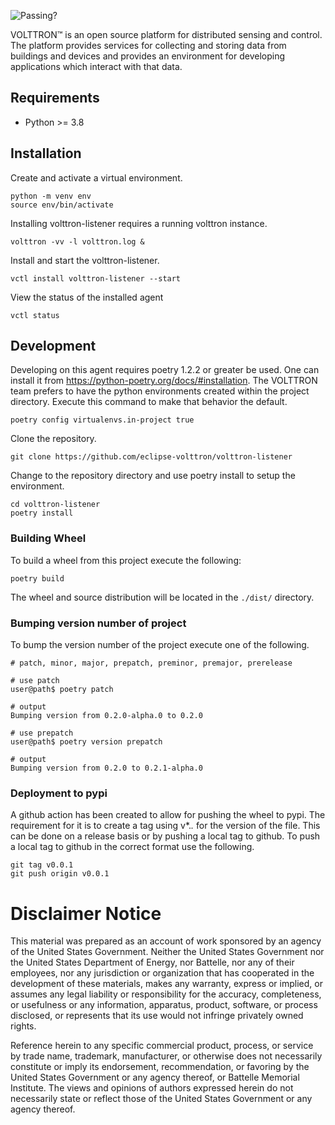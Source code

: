 ![Passing?](https://github.com/eclipse-volttron/volttron-listener/actions/workflows/run-tests.yml/badge.svg)

VOLTTRON™ is an open source platform for distributed sensing and control. The platform provides services for collecting and storing data from buildings and devices and provides an environment for developing applications which interact with that data.

## Requirements

 - Python >= 3.8

## Installation

Create and activate a virtual environment.

```shell
python -m venv env
source env/bin/activate
```

Installing volttron-listener requires a running volttron instance.

```shell
volttron -vv -l volttron.log &
```

Install and start the volttron-listener.

```shell
vctl install volttron-listener --start
```

View the status of the installed agent

```shell
vctl status
```

## Development

Developing on this agent requires poetry 1.2.2 or greater be used.  One can install it from https://python-poetry.org/docs/#installation.  The VOLTTRON team prefers to have the python environments created within the project directory.  Execute
this command to make that behavior the default.

```shell
poetry config virtualenvs.in-project true
```

Clone the repository.

```shell
git clone https://github.com/eclipse-volttron/volttron-listener
```

Change to the repository directory and use poetry install to setup the environment.

```shell
cd volttron-listener
poetry install
```

### Building Wheel

To build a wheel from this project execute the following:

```shell
poetry build
```

The wheel and source distribution will be located in the ```./dist/``` directory.

### Bumping version number of project

To bump the version number of the project execute one of the following.

```shell
# patch, minor, major, prepatch, preminor, premajor, prerelease

# use patch
user@path$ poetry patch

# output
Bumping version from 0.2.0-alpha.0 to 0.2.0

# use prepatch
user@path$ poetry version prepatch

# output
Bumping version from 0.2.0 to 0.2.1-alpha.0
```

### Deployment to pypi

A github action has been created to allow for pushing the wheel to pypi.  The requirement for it is to create a tag using v*.*.* for the version of the file.  This can be done on a release basis or by pushing a local tag to github.  To push a local tag to github in the correct format use the following.

```shell
git tag v0.0.1
git push origin v0.0.1
```

# Disclaimer Notice

This material was prepared as an account of work sponsored by an agency of the
United States Government.  Neither the United States Government nor the United
States Department of Energy, nor Battelle, nor any of their employees, nor any
jurisdiction or organization that has cooperated in the development of these
materials, makes any warranty, express or implied, or assumes any legal
liability or responsibility for the accuracy, completeness, or usefulness or any
information, apparatus, product, software, or process disclosed, or represents
that its use would not infringe privately owned rights.

Reference herein to any specific commercial product, process, or service by
trade name, trademark, manufacturer, or otherwise does not necessarily
constitute or imply its endorsement, recommendation, or favoring by the United
States Government or any agency thereof, or Battelle Memorial Institute. The
views and opinions of authors expressed herein do not necessarily state or
reflect those of the United States Government or any agency thereof.
